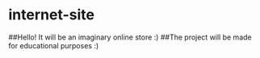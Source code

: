 # internet-site
##Hello! It will be an imaginary online store :)
##The project will be made for educational purposes :)